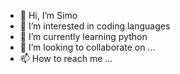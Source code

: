 - 👋 Hi, I’m Simo
- 👀 I’m interested in coding languages
- 🌱 I’m currently learning python
- 💞️ I’m looking to collaborate on ...
- 📫 How to reach me ...

<!---
MohammedSimo/MohammedSimo is a ✨ special ✨ repository because its `README.md` (this file) appears on your GitHub profile.
You can click the Preview link to take a look at your changes.
--->
